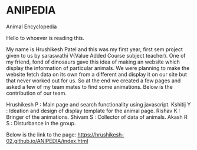 # ANIPEDIA
Animal Encyclopedia

Hello to whoever is reading this.

My name is Hrushikesh Patel and this was my first year, first sem project given to us by saraswathi V(Value Added Course subject teacher). One of my friend, fond of dinosaurs gave this idea
of making an website which display the information of particular animals. We were planning to make the website fetch data on its own from a different and display it on our 
site but that never worked out for us. So at the end we created a few pages and asked a few of my team mates to find some animations. Below is the contribution of our team.

Hrushikesh P : Main page and search functionality using javascript.
Kshitij Y    : Ideation and design of display template for the animal page.
Rishav K     : Bringer of the animations.
Shivam S     : Collector of data of animals.
Akash R S    : Disturbance in the group. 
 
Below is the link to the page:
  https://hrushikesh-02.github.io/ANIPEDIA/index.html

